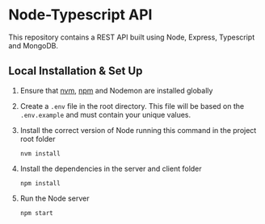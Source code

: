 # Node-Typescript API

This repository contains a REST API built using Node, Express, Typescript and MongoDB.

## Local Installation & Set Up

1. Ensure that [nvm](https://github.com/nvm-sh/nvm), [npm](https://www.npmjs.com/) and Nodemon are installed globally

2. Create a `.env` file in the root directory. This file will be based on the `.env.example` and must contain your unique values.

3. Install the correct version of Node running this command in the project root folder

   ```shell
   nvm install
   ```

4. Install the dependencies in the server and client folder

   ```shell
   npm install
   ```

5. Run the Node server

   ```shell
   npm start
   ```
